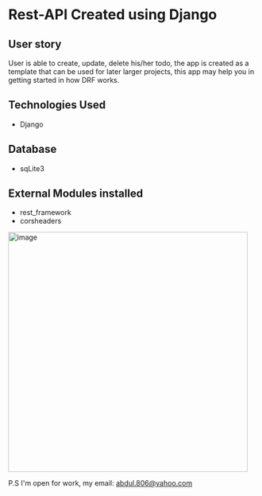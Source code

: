 # Rest-API Created using Django

## User story
User is able to create, update, delete his/her todo, the app is created as a template that can be used for later larger projects,
this app may help you in getting started in how DRF works.

## Technologies Used
- Django

## Database
- sqLite3

## External Modules installed
- rest_framework
- corsheaders

<img width="482" alt="image" src="https://github.com/AbdulHadi806/Django-Rest-API/assets/113926529/e09dfbbe-8c2d-4bdf-bf4f-3fd8115a280f">


P.S I'm open for work, my email: abdul.806@yahoo.com
